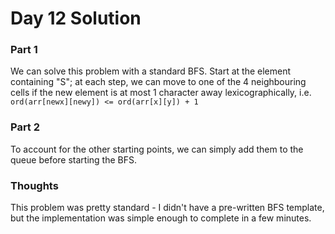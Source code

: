 # Day 12 Solution

### Part 1

We can solve this problem with a standard BFS. Start at the element containing "S"; at each step, we can move to one of the 4 neighbouring cells if the new element is at most 1 character away lexicographically, i.e. `ord(arr[newx][newy]) <= ord(arr[x][y]) + 1`

### Part 2

To account for the other starting points, we can simply add them to the queue before starting the BFS.


### Thoughts

This problem was pretty standard - I didn't have a pre-written BFS template, but the implementation was simple enough to complete in a few minutes.